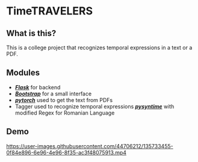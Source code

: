 # TimeTRAVELERS

## What is this?
This is a college project that recognizes temporal expressions in a text or a PDF.

## Modules
- **_[Flask](https://flask.palletsprojects.com/en/2.0.x/)_** for backend
- **_[Bootstrap](https://getbootstrap.com)_** for a small interface
- **_[pytorch](https://pytorch.org)_** used to get the text from PDFs
- Tagger used to recognize temporal expressions **_[pysyntime](https://github.com/ZhouShengsheng/pysyntime)_** with modified Regex for Romanian Language
 
## Demo


https://user-images.githubusercontent.com/44706212/135733455-0f84e896-6e96-4e96-8f35-ac3f48075913.mp4

